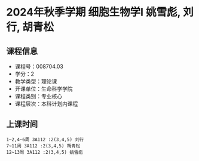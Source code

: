 # 2024年秋季学期 细胞生物学I 姚雪彪, 刘行, 胡青松






## 课程信息

- 课程号：008704.03
- 学分：2
- 教学类型：理论课
- 开课单位：生命科学学院
- 课程类别：专业核心
- 课程层次：本科计划内课程

## 上课时间

```
1~2,4~6周 3A112 :2(3,4,5) 刘行
7~11周 3A112 :2(3,4,5) 胡青松
12~13周 3A112 :2(3,4,5) 姚雪彪
```

